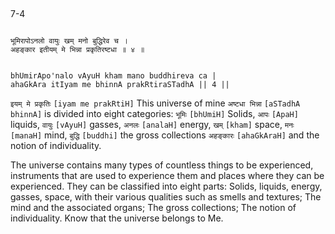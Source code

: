 ## <a name='_4'></a>
7-4


```shloka-sa

भूमिरापोऽनलो वायुः खम् मनो बुद्धिरेव च ।
अहङ्कार इतीयम् मे भिन्ना प्रकृतिरष्टधा ॥ ४ ॥

```
```shloka-sa-hk

bhUmirApo'nalo vAyuH kham mano buddhireva ca |
ahaGkAra itIyam me bhinnA prakRtiraSTadhA || 4 ||

```
`इयम् मे प्रकृतिः` `[iyam me prakRtiH]` This universe of mine `अष्टधा भिन्ना` `[aSTadhA bhinnA]` is divided into eight categories: `भूमिः` `[bhUmiH]` Solids, `आपः` `[ApaH]` liquids, `वायुः` `[vAyuH]` gasses, `अनलः` `[analaH]` energy, `खम्` `[kham]` space, `मनः` `[manaH]` mind, `बुद्धि` `[buddhi]` the gross collections `अहङ्कारः` `[ahaGkAraH]` and the notion of individuality.



The universe contains many types of countless things to be experienced, instruments that are used to experience them and places where they can be experienced. They can be classified into eight parts: Solids, liquids, energy, gasses, space, with their various qualities such as smells and textures; The mind and the associated organs; The gross collections; The notion of individuality. Know that the universe belongs to Me.



